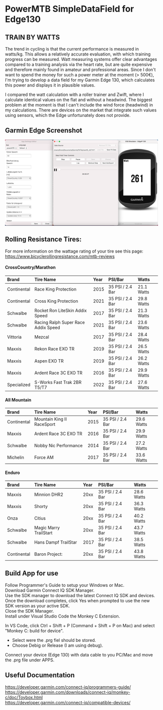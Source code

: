 # PowerMTB SimpleDataField for Edge130

## TRAIN BY WATTS

The trend in cycling is that the current performance is measured in watts/kg. This allows a relatively accurate evaluation, 
with which training progress can be measured. Watt measuring systems offer clear advantages compared to a training analysis via the heart rate, 
but are quite expensive and therefore mainly found in amateur and professional areas.
Since I don't want to spend the money for such a power meter at the moment (> 500€), I'm trying to develop a data field for my Garmin Edge 130, 
which calculates this power and displays it in plausible values.

I compared the watt calculation with a roller trainer and Zwift, where I calculate identical values on the flat and without a headwind.
The biggest problem at the moment is that I can't include the wind force (headwind) in my calculations. 
There are devices on the market that integrate such values using sensors, which the Edge unfortunately does not provide.


## Garmin Edge Screenshot


![Screenshot](readme.png)



## Rolling Resistance Tires:
For more information on the wattage rating of your tire see this page:
<https://www.bicyclerollingresistance.com/mtb-reviews>

#### CrossCountry/Marathon

| Brand       | Tire Name                           | Year  | PSI/Bar           | Watts         |
| :---        | :---                                | :---  | :---              | :---          |
| Continental | Race King Protection                | 2015  | 35 PSI / 2.4 Bar  | 21.1 Watts    |
| Continental | Cross King Protection               | 2021  | 35 PSI / 2.4 Bar  | 29.8 Watts    |
| Schwalbe    | Rocket Ron LiteSkin Addix Speed     | 2017  | 35 PSI / 2.4 Bar  | 21.3 Watts    |
| Schwalbe    | Racing Ralph Super Race Addix Speed | 2021  | 35 PSI / 2.4 Bar  | 23.6 Watts    |
| Vittoria    | Mezcal                              | 2017  | 35 PSI / 2.4 Bar  | 28.4 Watts    |
| Maxxis      | Rekon Race EXO TR                   | 2019  | 35 PSI / 2.4 Bar  | 26.5 Watts    |
| Maxxis      | Aspen EXO TR                        | 2019  | 35 PSI / 2.4 Bar  | 26.2 Watts    |
| Maxxis      | Ardent Race 3C EXO TR               | 2016  | 35 PSI / 2.4 Bar  | 29.9 Watts    |
| Specialized | S-Works Fast Trak 2BR T5/T7         | 2022  | 35 PSI / 2.4 Bar  | 27.6 Watts    |

#### All Mountain

| Brand       | Tire Name                           | Year  | PSI/Bar           | Watts         |
| :---        | :---                                | :---  | :---              | :---          |
| Continental | Mountain King II RaceSport          | 2015  | 35 PSI / 2.4 Bar  | 29.6 Watts    |
| Maxxis      | Ardent Race 3C EXO TR               | 2016  | 35 PSI / 2.4 Bar  | 29.9 Watts    |
| Schwalbe    | Nobby Nic Performance               | 2014  | 35 PSI / 2.4 Bar  | 27.2 Watts    |
| Michelin    | Force AM                            | 2017  | 35 PSI / 2.4 Bar  | 33.6 Watts    |

#### Enduro

| Brand       | Tire Name                           | Year  | PSI/Bar           | Watts         |
| :---        | :---                                | :---  | :---              | :---          |
| Maxxis      | Minnion DHR2                        | 20xx  | 35 PSI / 2.4 Bar  | 28.6 Watts    |
| Maxxis      | Shorty                              | 20xx  | 35 PSI / 2.4 Bar  | 36.3 Watts    |
| Onza        | Citius                              | 20xx  | 35 PSI / 2.4 Bar  | 40.2 Watts    |
| Schwalbe    | Magic Marry TrailStart              | 20xx  | 35 PSI / 2.4 Bar  | 43.7 Watts    |
| Schwalbe    | Hans Dampf TrailStar                | 2017  | 35 PSI / 2.4 Bar  | 38.5 Watts    |
| Continental | Baron Project:                      | 20xx  | 35 PSI / 2.4 Bar  | 43.8 Watts    |


## Build App for use

Follow Programmer's Guide to setup your Windows or Mac. <br />
Download Garmin Connect IQ SDK Manager. <br />
Use the SDK manager to download the latest Connect IQ SDK and devices. <br />
Once the download completes, click Yes when prompted to use the new SDK version as your active SDK. <br />
Close the SDK Manager. <br />
Install under Visual Studio Code the Monkey C Extension. <br />

In VS Code, click Ctrl + Shift + P (Command + Shift + P on Mac) and select "Monkey C: build for device". <br />
- Select were the .prg fiel should be stored. <br />
- Choose Debig or Release (I am using debug). <br />

Connect your device (Edge 130) with data cable to you PC/Mac and move the .prg file under APPS. <br />


## Useful Documentation

https://developer.garmin.com/connect-iq/programmers-guide/ <br />
https://developer.garmin.com/downloads/connect-iq/monkey-c/doc/Toybox.html <br />
https://developer.garmin.com/connect-iq/compatible-devices/ <br />

